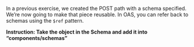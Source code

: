 In a previous exercise, we created the POST path with a schema specified. We’re now going to make that piece reusable. In OAS, you can refer back to schemas using the `$ref` pattern.

**Instruction: Take the object in the Schema and add it into “components/schemas”**